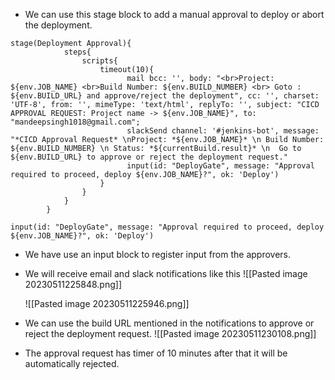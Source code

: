 
- We can use this stage block to add a manual approval to deploy or abort the deployment.

```Shell
stage(Deployment Approval){
            steps{
                scripts{
                    timeout(10){
                          mail bcc: '', body: "<br>Project: ${env.JOB_NAME} <br>Build Number: ${env.BUILD_NUMBER} <br> Goto : ${env.BUILD_URL} and approve/reject the deployment", cc: '', charset: 'UTF-8', from: '', mimeType: 'text/html', replyTo: '', subject: "CICD APPROVAL REQUEST: Project name -> ${env.JOB_NAME}", to: "mandeepsingh1018@gmail.com";  
                          slackSend channel: '#jenkins-bot', message: "*CICD Approval Request* \nProject: *${env.JOB_NAME}* \n Build Number: ${env.BUILD_NUMBER} \n Status: *${currentBuild.result}* \n  Go to ${env.BUILD_URL} to approve or reject the deployment request."  
                          input(id: "DeployGate", message: "Approval required to proceed, deploy ${env.JOB_NAME}?", ok: 'Deploy')
                    }
                }
            }
        }
```

```Shell
input(id: "DeployGate", message: "Approval required to proceed, deploy ${env.JOB_NAME}?", ok: 'Deploy')
```

- We have use an input block to register input from the approvers.
  
- We will receive email and slack notifications like this
	  ![[Pasted image 20230511225848.png]]

	 ![[Pasted image 20230511225946.png]]

 - We can use the build URL mentioned in the notifications to approve or reject the deployment request.
	   ![[Pasted image 20230511230108.png]]
 - The approval request has timer of 10 minutes after that it will be automatically rejected.
 